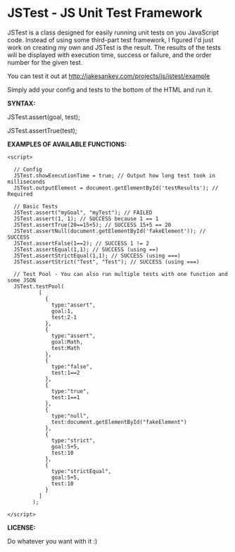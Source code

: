 JSTest - JS Unit Test Framework
===============================

JSTest is a class designed for easily running unit tests on you JavaScript code. Instead of using some third-part test framework, I figured I'd just work on creating my own and JSTest is the result. The results of the tests will be displayed with execution time, success or failure, and the order number for the given test.

You can test it out at http://jakesankey.com/projects/js/jstest/example

Simply add your config and tests to the bottom of the HTML and run it.

<b>SYNTAX:</b>

JSTest.assert(goal, test);

JSTest.assertTrue(test);

<b>EXAMPLES OF AVAILABLE FUNCTIONS:</b>

    <script>

      // Config
      JSTest.showExecutionTime = true; // Output how long test took in milliseconds
      JSTest.outputElement = document.getElementById('testResults'); // Required

      // Basic Tests
      JSTest.assert("myGoal", "myTest"); // FAILED
      JSTest.assert(1, 1); // SUCCESS because 1 == 1
      JSTest.assertTrue(20==15+5); // SUCCESS 15+5 == 20
      JSTest.assertNull(document.getElementById('fakeElement')); // SUCCESS
      JSTest.assertFalse(1==2); // SUCCESS 1 != 2
      JSTest.assertEqual(1,1); // SUCCESS (using ==)
      JSTest.assertStrictEqual(1,1); // SUCCESS (using ===)
      JSTest.assertStrict("Test", "Test"); // SUCCESS (using ===)

      // Test Pool - You can also run multiple tests with one function and some JSON
      JSTest.testPool(
              [
                {
                  type:"assert",
                  goal:1,
                  test:2-1
                },
                {
                  type:"assert",
                  goal:Math,
                  test:Math
                },
                {
                  type:"false",
                  test:1==2
                },
                {
                  type:"true",
                  test:1==1
                },
                {
                  type:"null",
                  test:document.getElementById("fakeElement")
                },
                {
                  type:"strict",
                  goal:5+5,
                  test:10
                },
                {
                  type:"strictEqual",
                  goal:5+5,
                  test:10
                }
              ]
            );  

    </script>


<b>LICENSE:</b>

Do whatever you want with it :)
